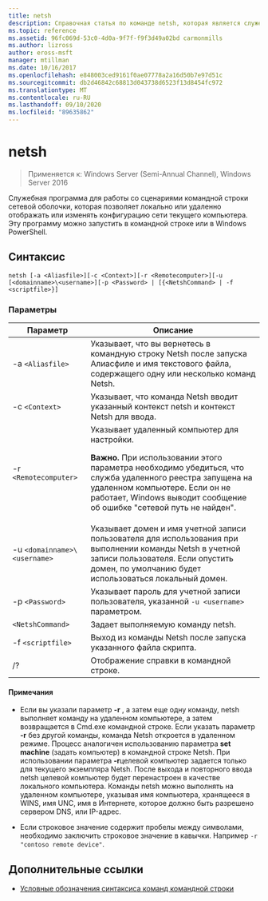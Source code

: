 ```yaml
---
title: netsh
description: Справочная статья по команде netsh, которая является служебной программой для работы со сценариями командной строки, которая позволяет локально или удаленно отображать или изменять конфигурацию сети текущего компьютера.
ms.topic: reference
ms.assetid: 96fc069d-53c0-4d0a-9f7f-f9f3d49a02bd carmonmills
ms.author: lizross
author: eross-msft
manager: mtillman
ms.date: 10/16/2017
ms.openlocfilehash: e848003ced9161f0ae07778a2a16d50b7e97d51c
ms.sourcegitcommit: db2d46842c68813d043738d6523f13d8454fc972
ms.translationtype: MT
ms.contentlocale: ru-RU
ms.lasthandoff: 09/10/2020
ms.locfileid: "89635862"
---
```

# <a name="netsh"></a>netsh

> Применяется к: Windows Server (Semi-Annual Channel), Windows Server 2016

Служебная программа для работы со сценариями командной строки сетевой оболочки, которая позволяет локально или удаленно отображать или изменять конфигурацию сети текущего компьютера. Эту программу можно запустить в командной строке или в Windows PowerShell.

## <a name="syntax"></a>Синтаксис

```
netsh [-a <Aliasfile>][-c <Context>][-r <Remotecomputer>][-u [<domainname>\<username>][-p <Password> | [{<NetshCommand> | -f <scriptfile>}]
```

### <a name="parameters"></a>Параметры

| Параметр | Описание |
| --------- | ----------- |
| -a `<Aliasfile>` | Указывает, что вы вернетесь в командную строку Netsh после запуска Алиасфиле и имя текстового файла, содержащего одну или несколько команд Netsh. |
| -c `<Context>` | Указывает, что команда Netsh вводит указанный контекст netsh и контекст Netsh для ввода. |
| -r `<Remotecomputer>` | Указывает удаленный компьютер для настройки.<p>**Важно.** При использовании этого параметра необходимо убедиться, что служба удаленного реестра запущена на удаленном компьютере. Если он не работает, Windows выводит сообщение об ошибке "сетевой путь не найден". |
| -u `<domainname>\<username>` | Указывает домен и имя учетной записи пользователя для использования при выполнении команды Netsh в учетной записи пользователя. Если опустить домен, по умолчанию будет использоваться локальный домен. |
| -p `<Password>` | Указывает пароль для учетной записи пользователя, указанной `-u <username>` параметром. |
| `<NetshCommand>` | Задает выполняемую команду netsh. |
| -f `<scriptfile>` | Выход из команды Netsh после запуска указанного файла скрипта. |
| /? | Отображение справки в командной строке. |

#### <a name="remarks"></a>Примечания

- Если вы указали параметр **-r** , а затем еще одну команду, netsh выполняет команду на удаленном компьютере, а затем возвращается в Cmd.exe командной строке. Если указать параметр **-r** без другой команды, команда Netsh откроется в удаленном режиме. Процесс аналогичен использованию параметра **set machine** (задать компьютер) в командной строке Netsh. При использовании параметра **-r**целевой компьютер задается только для текущего экземпляра Netsh. После выхода и повторного ввода netsh целевой компьютер будет перенастроен в качестве локального компьютера. Команды netsh можно выполнять на удаленном компьютере, указывая имя компьютера, хранящееся в WINS, имя UNC, имя в Интернете, которое должно быть разрешено сервером DNS, или IP-адрес.

- Если строковое значение содержит пробелы между символами, необходимо заключить строковое значение в кавычки. Например `-r "contoso remote device"`.

## <a name="additional-references"></a>Дополнительные ссылки

- [Условные обозначения синтаксиса команд командной строки](command-line-syntax-key.md)
